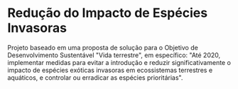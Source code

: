 # Redução do Impacto de Espécies Invasoras

Projeto baseado em uma proposta de solução para o Objetivo de Desenvolvimento Sustentável "Vida terrestre", em específico: "Até 2020, implementar medidas para evitar a introdução e reduzir significativamente o impacto de espécies exóticas invasoras em ecossistemas terrestres e aquáticos, e controlar ou erradicar as espécies prioritárias".
